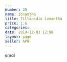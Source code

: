 ```yaml
---
number: 25
name: ionantha 
title: Tillansdia ionantha 
price: 1.6
categories:
date: 2019-12-01 12:00
layout: page
seller: APH
---
```

smol
